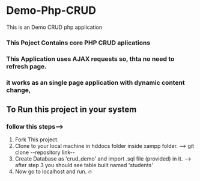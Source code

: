# Demo-Php-CRUD
This is an Demo CRUD php application

### This Poject Contains core PHP CRUD aplications 
### This Application uses AJAX requests so, thta no need to refresh page.
### it works as an single page application with dynamic content change,

## To Run this project in your system
### follow this steps-->
1. Fork This project.
2. Clone to your local machine in hddocs folder inside xampp folder.
    --> git clone --repository link--
3. Create Database as 'crud_demo' and import .sql file (provided) in it.
    --> after step 3 you should see table built named 'students'
4. Now go to localhost and run. 🔥
 
